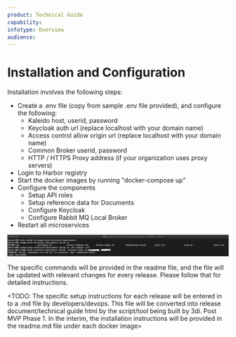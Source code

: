 ```yaml
---
product: Technical Guide
capability:
infotype: Overview
audience:
---
```


# Installation and Configuration

Installation involves the following steps:



*   Create a .env file \(copy from sample .env file provided\), and configure the following:
    *   Kaleido host, userid, password
    *   Keycloak auth url \(replace localhost with your domain name\)
    *   Access control allow origin url \(replace localhost with your domain name\)
    *   Common Broker userid, password
    *   HTTP / HTTPS Proxy address \(if your organization uses proxy servers\)
*   Login to Harbor registry
*   Start the docker images by running "docker-compose up"
*   Configure the components
    *   Setup API roles
    *   Setup reference data for Documents
    *   Configure Keycloak
    *   Configure Rabbit MQ Local Broker
*   Restart all microservices

![](/assets/technical_guide_21.png)

The specific commands will be provided in the readme file, and the file will be updated with relevant changes for every release. Please follow that for detailed instructions.

<TODO: The specific setup instructions for each release will be entered in to a .md file by developers/devops. This file will be converted into release document/technical guide html by the script/tool being built by 3di. Post MVP Phase 1. In the interim, the installation instructions will be provided in the readme.md file under each docker image>